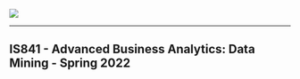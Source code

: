 ![](https://touchmba.com/wp-content/uploads/2017/12/BU-Questrom.png)

---

## IS841 - Advanced Business Analytics: Data Mining - Spring 2022

